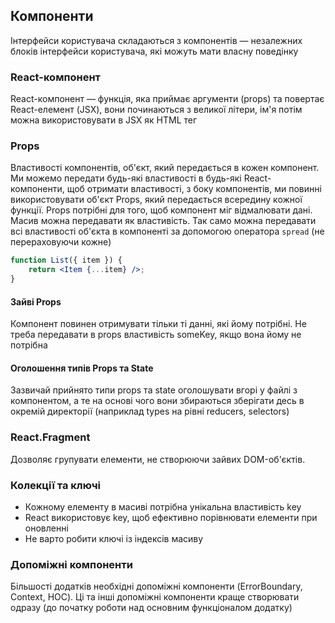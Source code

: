 ## Компоненти

Інтерфейси користувача складаються з компонентів — незалежних блоків інтерфейси користувача, які можуть мати власну поведінку

### React-компонент

React-компонент — функція, яка приймає аргументи (props) та повертає React-елемент (JSX), вони починаються з великої літери, ім'я потім можна використовувати в JSX як HTML тег

### Props

Властивості компонентів, об'єкт, який передається в кожен компонент. Ми можемо передати будь-які властивості в будь-які React-компоненти, щоб отримати властивості, з боку компонентів, ми повинні використовувати об'єкт Props, який передається всередину кожної функції. Props потрібні для того, щоб компонент міг відмалювати дані. Масив можна передавати як властивість. Так само можна передавати всі властивості об'єкта в компоненті
за допомогою оператора `spread` (не перераховуючи кожне)

```jsx
function List({ item }) {
    return <Item {...item} />;
}
```

#### Зайві Props

Компонент повинен отримувати тільки ті данні, які йому потрібні. Не треба передавати в props властивість someKey, якщо вона йому не потрібна

#### Оголошення типів Props та State

Зазвичай прийнято типи props та state оголошувати вгорі у файлі з компонентом, а те на основі чого вони збираються зберігати десь в окремій директорії (наприклад types на рівні reducers, selectors)

### React.Fragment

Дозволяє групувати елементи, не створюючи зайвих DOM-об'єктів.

### Колекції та ключі

-   Кожному елементу в масиві потрібна унікальна властивість key
-   React використовує key, щоб ефективно порівнювати елементи при оновленні
-   Не варто робити ключі із індексів масиву

### Допоміжні компоненти

Більшості додатків необхідні допоміжні компоненти (ErrorBoundary, Context, HOC). Ці та інші допоміжні компоненти краще створювати одразу (до початку роботи над основним функціоналом додатку)

